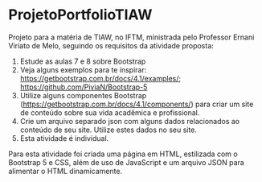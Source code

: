 # ProjetoPortfolioTIAW
Projeto para a matéria de TIAW, no IFTM, ministrada pelo Professor Ernani Viriato de Melo, seguindo os requisitos da atividade proposta:
1. Estude as aulas 7 e 8 sobre Bootstrap
2. Veja alguns exemplos para te inspirar:
 https://getbootstrap.com.br/docs/4.1/examples/;
 https://github.com/PiviaN/Bootstrap-5
3. Utilize alguns componentes Bootstrap (https://getbootstrap.com.br/docs/4.1/components/) para
criar um site de conteúdo sobre sua vida acadêmica e profissional.
4. Crie um arquivo separado json com alguns dados relacionados ao conteúdo de seu site. Utilize
estes dados no seu site.
5. Esta atividade é individual.

Para esta atividade foi criada uma página em HTML, estilizada com o Bootstrap 5 e CSS, além de uso de JavaScript e um arquivo JSON para alimentar o HTML dinamicamente.
